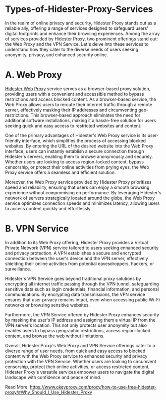 # Types-of-Hidester-Proxy-Services

In the realm of online privacy and security, Hidester Proxy stands out as a reliable ally, offering a range of services designed to safeguard users' digital footprints and enhance their browsing experiences. Among the array of services provided by Hidester Proxy, two prominent offerings stand out: the Web Proxy and the VPN Service. Let's delve into these services to understand how they cater to the diverse needs of users seeking anonymity, privacy, and enhanced security online.

# A. Web Proxy

[Hidester Web Proxy](https://www.okeyproxy.com/proxy/how-to-use-free-hidester-proxy/#Why_Should_I_Use_Hidester_Proxy) service serves as a browser-based proxy solution, providing users with a convenient and accessible method to bypass restrictions and access blocked content. As a browser-based service, the Web Proxy allows users to reroute their internet traffic through a remote server, effectively masking their IP addresses and circumventing geo-restrictions. This browser-based approach eliminates the need for additional software installations, making it a hassle-free solution for users seeking quick and easy access to restricted websites and content.

One of the primary advantages of Hidester's Web Proxy service is its user-friendly interface, which simplifies the process of accessing blocked websites. By entering the URL of the desired website into the Web Proxy interface, users can instantly establish a secure connection through Hidester's servers, enabling them to browse anonymously and securely. Whether users are looking to access region-locked content, bypass censorship, or protect their online activities from prying eyes, the Web Proxy service offers a seamless and efficient solution.

Moreover, the Web Proxy service provided by Hidester Proxy prioritizes speed and reliability, ensuring that users can enjoy a smooth browsing experience without compromising on performance. By leveraging Hidester's network of servers strategically located around the globe, the Web Proxy service optimizes connection speeds and minimizes latency, allowing users to access content quickly and effortlessly.

# B. VPN Service

In addition to its Web Proxy offering, Hidester Proxy provides a Virtual Private Network (VPN) service tailored to users seeking enhanced security and privacy protection. A VPN establishes a secure and encrypted connection between the user's device and the VPN server, effectively shielding their online activities from potential eavesdroppers, hackers, or surveillance.

Hidester's VPN Service goes beyond traditional proxy solutions by encrypting all internet traffic passing through the VPN tunnel, safeguarding sensitive data such as login credentials, financial information, and personal communications. By encrypting data transmissions, the VPN service ensures that user privacy remains intact, even when accessing public Wi-Fi networks or browsing sensitive websites.

Furthermore, the VPN Service offered by Hidester Proxy enhances security by masking the user's IP address and assigning them a virtual IP from the VPN server's location. This not only protects user anonymity but also enables users to bypass geographic restrictions, access region-locked content, and browse the web without limitations.

Overall, Hidester Proxy's Web Proxy and VPN Service offerings cater to a diverse range of user needs, from quick and easy access to blocked content with the Web Proxy service to enhanced security and privacy protection with the VPN Service. Whether users are looking to circumvent censorship, protect their online activities, or access restricted content, Hidester Proxy's versatile services empower users to navigate the digital landscape with confidence and peace of mind.

Read More: https://www.okeyproxy.com/proxy/how-to-use-free-hidester-proxy/#Why_Should_I_Use_Hidester_Proxy
